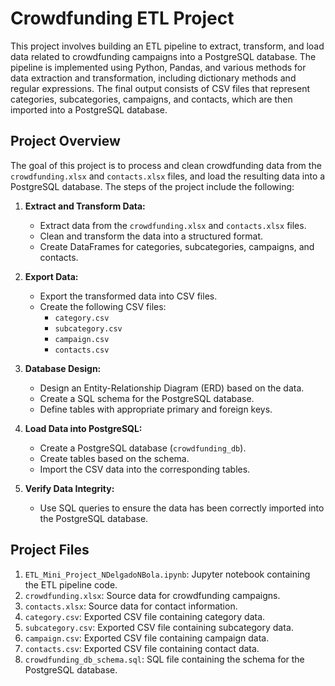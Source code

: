 # Crowdfunding ETL Project

This project involves building an ETL pipeline to extract, transform, and load data related to crowdfunding campaigns into a PostgreSQL database. The pipeline is implemented using Python, Pandas, and various methods for data extraction and transformation, including dictionary methods and regular expressions. The final output consists of CSV files that represent categories, subcategories, campaigns, and contacts, which are then imported into a PostgreSQL database.

## Project Overview

The goal of this project is to process and clean crowdfunding data from the `crowdfunding.xlsx` and `contacts.xlsx` files, and load the resulting data into a PostgreSQL database. The steps of the project include the following:

1. **Extract and Transform Data:**
   - Extract data from the `crowdfunding.xlsx` and `contacts.xlsx` files.
   - Clean and transform the data into a structured format.
   - Create DataFrames for categories, subcategories, campaigns, and contacts.

2. **Export Data:**
   - Export the transformed data into CSV files.
   - Create the following CSV files:
     - `category.csv`
     - `subcategory.csv`
     - `campaign.csv`
     - `contacts.csv`

3. **Database Design:**
   - Design an Entity-Relationship Diagram (ERD) based on the data.
   - Create a SQL schema for the PostgreSQL database.
   - Define tables with appropriate primary and foreign keys.

4. **Load Data into PostgreSQL:**
   - Create a PostgreSQL database (`crowdfunding_db`).
   - Create tables based on the schema.
   - Import the CSV data into the corresponding tables.

5. **Verify Data Integrity:**
   - Use SQL queries to ensure the data has been correctly imported into the PostgreSQL database.

## Project Files

1. `ETL_Mini_Project_NDelgadoNBola.ipynb`: Jupyter notebook containing the ETL pipeline code.
2. `crowdfunding.xlsx`: Source data for crowdfunding campaigns.
3. `contacts.xlsx`: Source data for contact information.
4. `category.csv`: Exported CSV file containing category data.
5. `subcategory.csv`: Exported CSV file containing subcategory data.
6. `campaign.csv`: Exported CSV file containing campaign data.
7. `contacts.csv`: Exported CSV file containing contact data.
8. `crowdfunding_db_schema.sql`: SQL file containing the schema for the PostgreSQL database.
